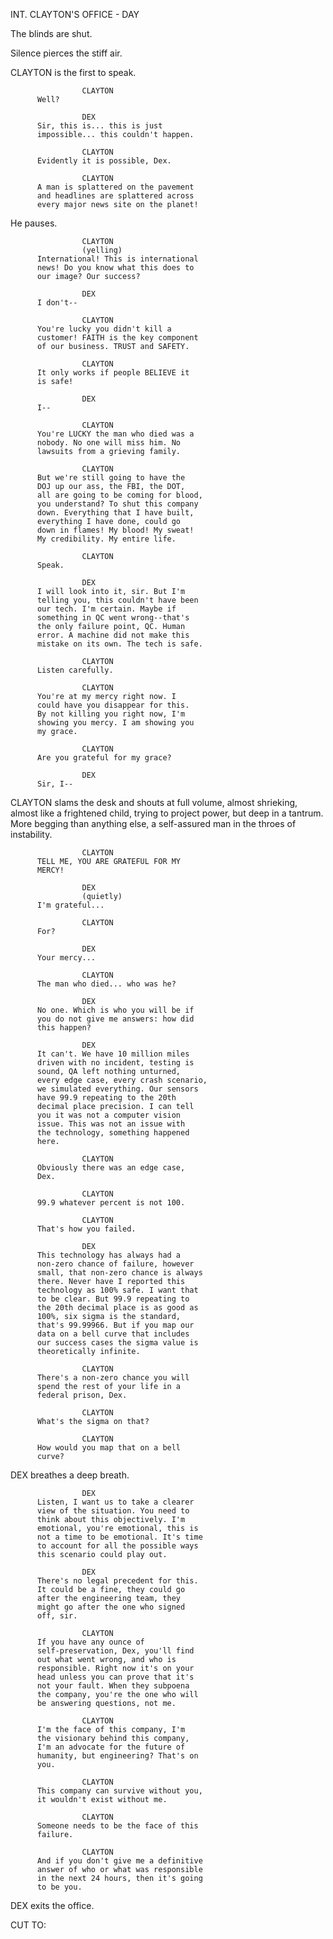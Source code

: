 INT. CLAYTON'S OFFICE - DAY

The blinds are shut.

Silence pierces the stiff air.

CLAYTON is the first to speak.

                    CLAYTON
          Well?

                    DEX
          Sir, this is... this is just 
          impossible... this couldn't happen.

                    CLAYTON
          Evidently it is possible, Dex.

                    CLAYTON
          A man is splattered on the pavement 
          and headlines are splattered across 
          every major news site on the planet!

He pauses.

                    CLAYTON
                    (yelling)
          International! This is international 
          news! Do you know what this does to 
          our image? Our success?

                    DEX
          I don't--

                    CLAYTON
          You're lucky you didn't kill a 
          customer! FAITH is the key component 
          of our business. TRUST and SAFETY.

                    CLAYTON
          It only works if people BELIEVE it 
          is safe!

                    DEX
          I--

                    CLAYTON
          You're LUCKY the man who died was a 
          nobody. No one will miss him. No 
          lawsuits from a grieving family.

                    CLAYTON
          But we're still going to have the 
          DOJ up our ass, the FBI, the DOT, 
          all are going to be coming for blood, 
          you understand? To shut this company 
          down. Everything that I have built, 
          everything I have done, could go 
          down in flames! My blood! My sweat! 
          My credibility. My entire life.

                    CLAYTON
          Speak.

                    DEX
          I will look into it, sir. But I'm 
          telling you, this couldn't have been 
          our tech. I'm certain. Maybe if 
          something in QC went wrong--that's 
          the only failure point, QC. Human 
          error. A machine did not make this 
          mistake on its own. The tech is safe.

                    CLAYTON
          Listen carefully.

                    CLAYTON
          You're at my mercy right now. I 
          could have you disappear for this. 
          By not killing you right now, I'm 
          showing you mercy. I am showing you 
          my grace.

                    CLAYTON
          Are you grateful for my grace?

                    DEX
          Sir, I--

CLAYTON slams the desk and shouts at full volume, almost shrieking, almost 
like a frightened child, trying to project power, but deep in a tantrum. 
More begging than anything else, a self-assured man in the throes of 
instability.

                    CLAYTON
          TELL ME, YOU ARE GRATEFUL FOR MY 
          MERCY!

                    DEX
                    (quietly)
          I'm grateful...

                    CLAYTON
          For?

                    DEX
          Your mercy...

                    CLAYTON
          The man who died... who was he?

                    DEX
          No one. Which is who you will be if 
          you do not give me answers: how did 
          this happen?

                    DEX
          It can't. We have 10 million miles 
          driven with no incident, testing is 
          sound, QA left nothing unturned, 
          every edge case, every crash scenario, 
          we simulated everything. Our sensors 
          have 99.9 repeating to the 20th 
          decimal place precision. I can tell 
          you it was not a computer vision 
          issue. This was not an issue with 
          the technology, something happened 
          here.

                    CLAYTON
          Obviously there was an edge case, 
          Dex.

                    CLAYTON
          99.9 whatever percent is not 100.

                    CLAYTON
          That's how you failed.

                    DEX
          This technology has always had a 
          non-zero chance of failure, however 
          small, that non-zero chance is always 
          there. Never have I reported this 
          technology as 100% safe. I want that 
          to be clear. But 99.9 repeating to 
          the 20th decimal place is as good as 
          100%, six sigma is the standard, 
          that's 99.99966. But if you map our 
          data on a bell curve that includes 
          our success cases the sigma value is 
          theoretically infinite.

                    CLAYTON
          There's a non-zero chance you will 
          spend the rest of your life in a 
          federal prison, Dex.

                    CLAYTON
          What's the sigma on that?

                    CLAYTON
          How would you map that on a bell 
          curve?

DEX breathes a deep breath.

                    DEX
          Listen, I want us to take a clearer 
          view of the situation. You need to 
          think about this objectively. I'm 
          emotional, you're emotional, this is 
          not a time to be emotional. It's time 
          to account for all the possible ways 
          this scenario could play out.

                    DEX
          There's no legal precedent for this. 
          It could be a fine, they could go 
          after the engineering team, they 
          might go after the one who signed 
          off, sir.

                    CLAYTON
          If you have any ounce of 
          self-preservation, Dex, you'll find 
          out what went wrong, and who is 
          responsible. Right now it's on your 
          head unless you can prove that it's 
          not your fault. When they subpoena 
          the company, you're the one who will 
          be answering questions, not me.

                    CLAYTON
          I'm the face of this company, I'm 
          the visionary behind this company, 
          I'm an advocate for the future of 
          humanity, but engineering? That's on 
          you.

                    CLAYTON
          This company can survive without you, 
          it wouldn't exist without me.

                    CLAYTON
          Someone needs to be the face of this 
          failure.

                    CLAYTON
          And if you don't give me a definitive 
          answer of who or what was responsible 
          in the next 24 hours, then it's going 
          to be you.

DEX exits the office.

CUT TO:
